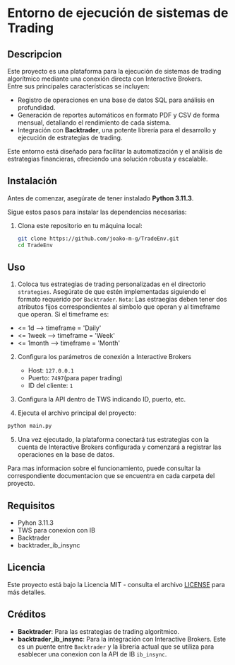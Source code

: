 # Entorno de ejecución de sistemas de Trading

## Descripcion
Este proyecto es una plataforma para la ejecución de sistemas de trading algorítmico mediante una conexión directa con Interactive Brokers.  
Entre sus principales características se incluyen:  
- Registro de operaciones en una base de datos SQL para análisis en profundidad.  
- Generación de reportes automáticos en formato PDF y CSV de forma mensual, detallando el rendimiento de cada sistema.  
- Integración con **Backtrader**, una potente librería para el desarrollo y ejecución de estrategias de trading.  

Este entorno está diseñado para facilitar la automatización y el análisis de estrategias financieras, ofreciendo una solución robusta y escalable.

## Instalación
Antes de comenzar, asegúrate de tener instalado **Python 3.11.3**.

Sigue estos pasos para instalar las dependencias necesarias:  
1. Clona este repositorio en tu máquina local:  
   ```bash
   git clone https://github.com/joako-m-g/TradeEnv.git
   cd TradeEnv
    ```

## Uso
1. Coloca tus estrategias de trading personalizadas en el directorio `strategies`. Asegúrate de que estén implementadas siguiendo el formato requerido por `Backtrader`. 
`Nota`: Las estraegias deben tener dos atributos fijos correspondientes al simbolo que operan y al timeframe que operan.
Si el timeframe es:
- <= 1d --> timeframe = 'Daily'
- <= 1week --> timeframe = 'Week'
- <= 1month --> timeframe = 'Month'

2. Configura los parámetros de conexión a Interactive Brokers
    -   Host: `127.0.0.1`
    -   Puerto: `7497`(para paper trading)
    -   ID del cliente: `1`

3. Configura la API dentro de TWS indicando ID, puerto, etc.

4. Ejecuta el archivo principal del proyecto:
```bash
python main.py
```
5. Una vez ejecutado, la plataforma conectará tus estrategias con la cuenta de Interactive Brokers configurada y comenzará a registrar las operaciones en la base de datos.

Para mas informacion sobre el funcionamiento, puede consultar la correspondiente documentacion que se encuentra en cada carpeta del proyecto.

## Requisitos
- Pyhon 3.11.3
- TWS para conexion con IB
- Backtrader
- backtrader_ib_insync

## Licencia
Este proyecto está bajo la Licencia MIT - consulta el archivo [LICENSE](LICENSE) para más detalles.

## Créditos

- **Backtrader**: Para las estrategias de trading algorítmico.
- **backtrader_ib_insync**: Para la integración con Interactive Brokers. Este es un puente entre `Backtrader` y la libreria actual que se utiliza para esablecer una conexion con la API de IB `ib_insync`.

